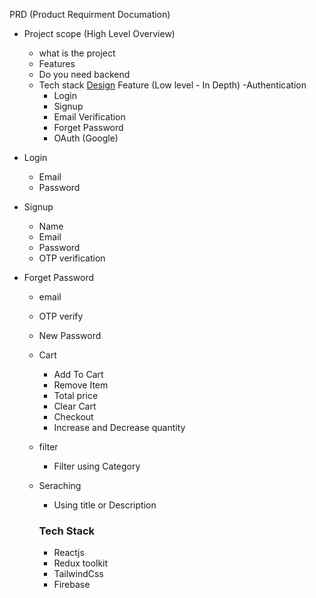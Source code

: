 PRD (Product Requirment Documation)

 - Project scope (High Level Overview)
    - what is the project
    - Features
    - Do you need backend
    - Tech stack
[Design](https://app.eraser.io/workspace/tz8TJVJ8MliaQFBswf3I?origin=share)
Feature (Low level - In Depth)
    -Authentication 
      - Login 
      - Signup
      - Email Verification 
      - Forget Password
      - OAuth (Google)

  - Login 
    - Email 
    - Password

 - Signup 
    - Name 
    - Email 
    - Password
    - OTP verification

 - Forget Password
    - email 
    - OTP verify
    - New Password


    - Cart 
        - Add To Cart
        - Remove Item
        - Total price 
        - Clear Cart
        - Checkout
        - Increase and Decrease quantity


    - filter
      - Filter using Category
 
    - Seraching 
      - Using title or Description



      ### Tech Stack 
      - Reactjs
      - Redux toolkit
      - TailwindCss
      - Firebase
 